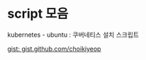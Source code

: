 # script 모음

kubernetes - ubuntu : 쿠버네티스 설치 스크립트


[gist: gist.github.com/choikiyeop](https://gist.github.com/choikiyeop)

